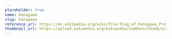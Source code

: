 ```yaml
---
placeholder: true
name: Kanagawa
slug: kanagawa
reference_url: https://en.wikipedia.org/wiki/File:Flag_of_Kanagawa_Prefecture.svg
thumbnail_url: https://upload.wikimedia.org/wikipedia/commons/thumb/a/a7/Flag_of_Kanagawa_Prefecture.svg/120px-Flag_of_Kanagawa_Prefecture.svg.png
---
```

